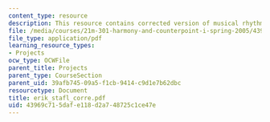 ```yaml
---
content_type: resource
description: This resource contains corrected version of musical rhythm.
file: /media/courses/21m-301-harmony-and-counterpoint-i-spring-2005/43969c715dafe118d2a748725c1ce47e_erik_stafl_corre.pdf
file_type: application/pdf
learning_resource_types:
- Projects
ocw_type: OCWFile
parent_title: Projects
parent_type: CourseSection
parent_uid: 39afb745-09a5-f1cb-9414-c9d1e7b62dbc
resourcetype: Document
title: erik_stafl_corre.pdf
uid: 43969c71-5daf-e118-d2a7-48725c1ce47e
---
```

